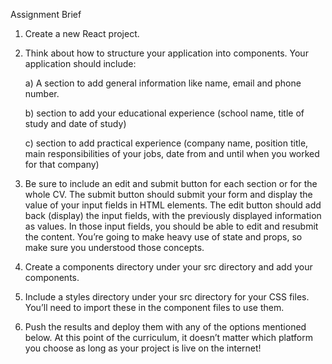 Assignment Brief

1. Create a new React project.

2. Think about how to structure your application into components. Your application should include:
    
    a) A section to add general information like name, email and phone number.
    
    b) section to add your educational experience (school name, title of study and date of study)
    
    c) section to add practical experience (company name, position title, main responsibilities of your jobs, date from and until when you worked for that company)

3. Be sure to include an edit and submit button for each section or for the whole CV. The submit button should submit your form and display the value of your input fields in HTML elements. The edit button should add back (display) the input fields, with the previously displayed information as values. In those input fields, you should be able to edit and resubmit the content. You’re going to make heavy use of state and props, so make sure you understood those concepts.

4. Create a components directory under your src directory and add your components.

5. Include a styles directory under your src directory for your CSS files. You’ll need to import these in the component files to use them.

6. Push the results and deploy them with any of the options mentioned below. At this point of the curriculum, it doesn’t matter which platform you choose as long as your project is live on the internet!